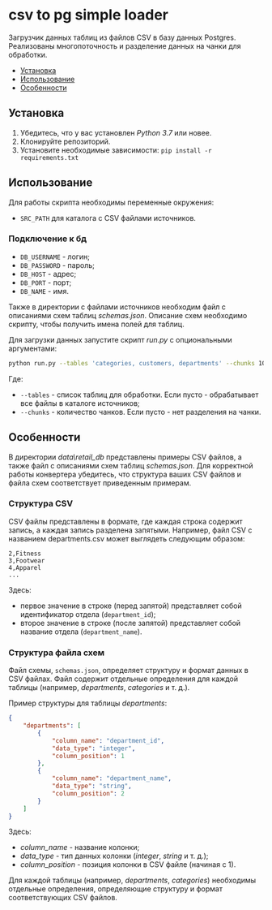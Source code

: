 # csv to pg simple loader

Загрузчик данных таблиц из файлов CSV в базу данных Postgres.
Реализованы многопоточность и разделение данных на чанки для обработки.

- [Установка](#установка)
- [Использование](#использование)
- [Особенности](#особенности)

## Установка

1. Убедитесь, что у вас установлен *Python 3.7* или новее.
2. Клонируйте репозиторий.
3. Установите необходимые зависимости: `pip install -r requirements.txt`

## Использование

Для работы скрипта необходимы переменные окружения:
- `SRC_PATH` для каталога с CSV файлами источников.
### Подключение к бд
- `DB_USERNAME` - логин;
- `DB_PASSWORD` - пароль;
- `DB_HOST` - адрес;
- `DB_PORT` - порт;
- `DB_NAME` - имя.

Также в директории с файлами источников необходим файл с описаниями схем таблиц *schemas.json*. Описание схем необходимо скрипту, чтобы получить имена полей для таблиц.

Для загрузки данных запустите скрипт *run.py* с опциональными аргументами:
```bash
python run.py --tables 'categories, customers, departments' --chunks 10000
```
Где:
- `--tables` - список таблиц для обработки. Если пусто - обрабатывает все файлы в каталоге источников;
- `--chunks` - количество чанков. Если пусто - нет разделения на чанки.

## Особенности

В директории *data\retail_db* представлены примеры CSV файлов, а также файл с описаниями схем таблиц *schemas.json*.
Для корректной работы конвертера убедитесь, что структура ваших CSV файлов и файла схем соответствует приведенным примерам.

### Структура CSV

CSV файлы представлены в формате, где каждая строка содержит запись, а каждая запись разделена запятыми. Например, файл CSV с названием departments.csv может выглядеть следующим образом:
```csv
2,Fitness
3,Footwear
4,Apparel
...
```
Здесь:
- первое значение в строке (перед запятой) представляет собой идентификатор отдела (`department_id`);
- второе значение в строке (после запятой) представляет собой название отдела (`department_name`).

### Структура файла схем

Файл схемы, `schemas.json`, определяет структуру и формат данных в CSV файлах. Файл содержит отдельные определения для каждой таблицы (например, *departments*, *categories* и т. д.).

Пример структуры для таблицы *departments*:
```json
{
    "departments": [
        {
            "column_name": "department_id",
            "data_type": "integer",
            "column_position": 1
        },
        {
            "column_name": "department_name",
            "data_type": "string",
            "column_position": 2
        }
    ]
}
```
Здесь:
- *column_name* - название колонки;
- *data_type* - тип данных колонки (*integer*, *string* и т. д.);
- *column_position* - позиция колонки в CSV файле (начиная с 1).

Для каждой таблицы (например, *departments*, *categories*) необходимы отдельные определения, определяющие структуру и формат соответствующих CSV файлов.
